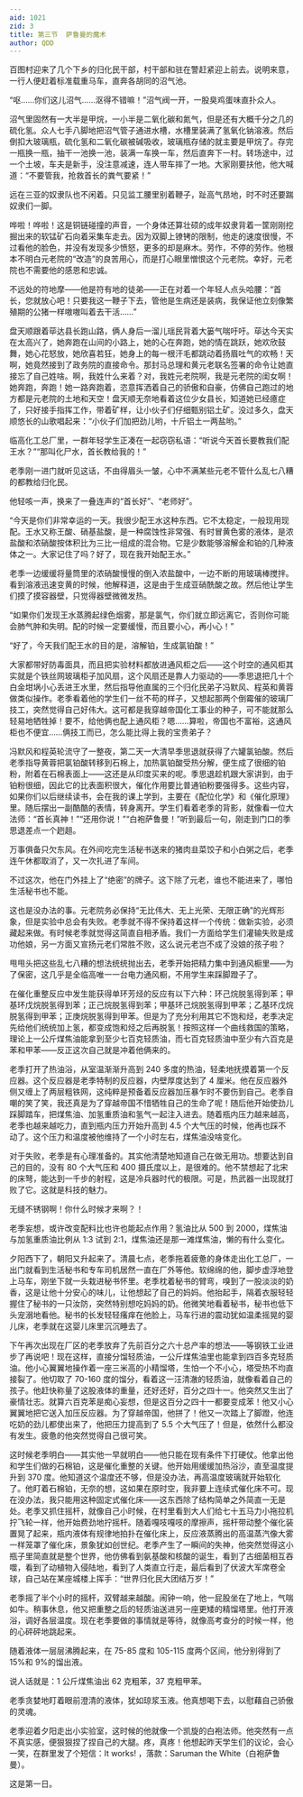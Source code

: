 ```yaml
---
aid: 1021
zid: 3
title: 第三节  萨鲁曼的魔术
author: QDD
---
```


百图村迎来了几个下乡的归化民干部，村干部和驻在警赶紧迎上前去。说明来意，一行人便赶着标准载重马车，直奔各胡同的沼气池。

“呕……你们这儿沼气……沤得不错嘛！”沼气阀一开，一股臭鸡蛋味直扑众人。

沼气里固然有一大半是甲烷，一小半是二氧化碳和氮气，但是还有大概千分之几的硫化氢。众人七手八脚地把沼气管子通进水槽，水槽里装满了氢氧化钠溶液。然后倒扣大玻璃瓶，硫化氢和二氧化碳被碱吸收，玻璃瓶存储的就主要是甲烷了。存完一瓶换一瓶，抽干一池换一池，装满一车换一车，然后直奔下一村。转场途中，过一个土坡，车夫是新手，没注意减速，连人带车摔了一地。大家刚要扶他，他大喊道：“不要管我，抢救首长的粪气要紧！”

远在三亚的奴隶队也不闲着。只见监工腰里别着鞭子，趾高气昂地，时不时还要踹奴隶们一脚。

哗啦！哗啦！这是铜链碰撞的声音，一个身体还算壮硕的成年奴隶背着一筐刚刚挖掘出来的软锰矿石向着采集车走去。因为双脚上镣铐的限制，他走的速度很慢，不过看他的脸色，并没有发现多少愤怒，更多的却是麻木。劳作，不停的劳作。他根本不明白元老院的“改造”的良苦用心，而是打心眼里憎恨这个元老院。幸好，元老院也不需要他的感恩和忠诚。

不远处的符地摩——他是符有地的徒弟——正在对着一个年轻人点头哈腰：“首长，您就放心吧！只要我这一鞭子下去，管他是生病还是装病，我保证他立刻像繁殖期的公猪一样嗷嗷叫着去干活……”

盘天顺跟着荜达县长跑山路，俩人身后一溜儿瑶民背着大篓气喘吁吁。荜达今天实在太高兴了，她奔跑在山间的小路上，她的心在奔跑，她的情在跳跃，她欢欣鼓舞，她心花怒放，她欣喜若狂，她身上的每一根汗毛都跳动着扬眉吐气的欢畅！天啊，她竟然接到了政务院的直接命令。那封马总理和黄元老联名签署的命令让她直接忘了自己姓啥。啊，我姓什么来着？对，我姓元老院啊，我是元老院的闺女啊！她奔跑，奔跑！她一路奔跑着，恣意挥洒着自己的骄傲和自豪，仿佛自己跑过的地方都是元老院的土地和天空！盘天顺无奈地看着这位少女县长，知道她已经癔症了，只好接手指挥工作，带着矿样，让小伙子们仔细甄别铝土矿。没过多久，盘天顺悠长的山歌唱起来：“小伙子们加把劲儿哟，十斤铝土一两盐哟。”

临高化工总厂里，一群年轻学生正凑在一起窃窃私语：“听说今天首长要教我们配王水？”“那叫化尸水，首长教给我的！”

老季刚一进门就听见这话，不由得眉头一皱，心中不满某些元老不管什么乱七八糟的都教给归化民。

他轻咳一声，换来了一叠连声的“首长好”、“老师好”。

“今天是你们非常幸运的一天。我很少配王水这种东西。它不太稳定，一般现用现配。王水又称王酸、硝基盐酸，是一种腐蚀性非常强、有时冒黄色雾的液体，是浓盐酸和浓硝酸按体积比为三比一组成的混合物。它是少数能够溶解金和铂的几种液体之一。大家记住了吗？好了，现在我开始配王水。”

老季一边缓缓将量筒里的浓硝酸慢慢的倒入浓盐酸中，一边不断的用玻璃棒搅拌。看到溶液迅速变黄的时候，他解释道，这是由于生成亚硝酰酸之故。然后他让学生们摸了摸容器壁，只觉得器壁微微发热。

“如果你们发现王水蒸腾起绿色烟雾，那是氯气，你们就立即远离它，否则你可能会肺气肿和失明。配的时候一定要缓慢，而且要小心，再小心！”

“好了，今天我们配王水的目的是，溶解铂，生成氯铂酸！”

大家都带好防毒面具，而且把实验材料都放进通风柜之后——这个时空的通风柜其实就是个铁丝网玻璃柜子加风扇，这个风扇还是靠人力驱动的——季思退把几十个白金坩埚小心丢进王水里，然后指导他直属的三个归化民弟子冯默风、程英和黄蓉做类似操作。老季看着他的学生们一丝不苟的样子，又想起那两个倒霉催的玻璃厂技工，突然觉得自己好伟大。这可都是我穿越帝国化工事业的种子，可不能就那么轻易地牺牲掉！要不，给他俩也配上通风柜？嗯……算啦，帝国也不富裕，这通风柜也不便宜……俩技工而已，怎么能比得上我的宝贵弟子？

冯默风和程英轮流守了一整夜，第二天一大清早季思退就获得了六罐氯铂酸。然后老季指导黄蓉把氯铂酸转移到石棉上，加热氯铂酸受热分解，便生成了很细的铂粉，附着在石棉表面上——这还是从印度买来的呢。季思退趁机跟大家讲到，由于铂粉很细，因此它的比表面积很大，催化作用要比普通铂粉要强得多。这些内容，如果你们以后继续读书，会在我的课上学到，主要在《配位化学》和《催化原理》里。随后摆出一副酷酷的表情，转身离开。学生们看着老季的背影，就像看一位大法师：“首长真神！”“还用你说！”“白袍萨鲁曼！”听到最后一句，刚走到门口的季思退差点一个趔趄。

万事俱备只欠东风。在外间吃完生活秘书送来的猪肉韭菜饺子和小白粥之后，老季连午休都取消了，又一次扎进了车间。

不过这次，他在门外挂上了“绝密”的牌子。这下除了元老，谁也不能进来了，哪怕生活秘书也不能。

这也是没办法的事。元老院务必保持“无比伟大、无上光荣、无限正确”的光辉形象，但是实验中总会有失败。老季就不得不保持着这样一个传统：做新实验，必须藏起来做。有时候老季就觉得这简直自相矛盾。我们一方面给学生们灌输失败是成功他娘，另一方面又宣扬元老们常胜不败，这么说元老岂不成了没娘的孩子啦？

甩甩头把这些乱七八糟的想法统统抛出去，老季开始把精力集中到通风橱里——为了保密，这几乎是全临高唯一一台电力通风橱，不用学生来踩脚蹬子了。

在催化重整反应中发生能获得单环芳烃的反应有以下六种：环己烷脱氢得到苯；甲基环戊烷脱氢得到苯；正己烷脱氢得到苯；甲基环己烷脱氢得到甲苯；乙基环戊烷脱氢得到甲苯；正庚烷脱氢得到甲苯。但是为了充分利用其它不饱和烃，老季决定先给他们统统加上氢，都变成饱和烃之后再脱氢！按照这样一个曲线救国的策略，理论上一公斤煤焦油能拿到至少七百克轻质油，而七百克轻质油中至少有六百克是苯和甲苯——反正这次自己就是冲着他俩来的。

老季打开了热油浴，从室温渐渐升高到 240 多度的热油，轻柔地抚摸着第一个反应器。这个反应器是老季特制的反应器，内壁厚度达到了 4 厘米。他在反应器外侧又缠上了两层粗铁网，这纯粹是预备着反应器加压暴乍时不要伤到自己。老季自嘲的笑了笑，我还真是为了穿越帝国不惜牺牲自己的生命了呢！随后他开始使劲儿踩脚踏车，把煤焦油、加氢重质油和氢气一起注入进去。随着瓶内压力越来越高，老季也越来越吃力，直到瓶内压力开始升高到 4.5 个大气压的时候，他再也踩不动了。这个压力和温度被他维持了一个小时左右，煤焦油没啥变化。

对于失败，老季是有心理准备的。其实他清楚地知道自己在做无用功。想要达到自己的目的，没有 80 个大气压和 400 摄氏度以上，是很难的。他不禁想起了北宋的床弩，能达到一千步的射程，这是冷兵器时代的极限。可是，热武器一出现就打败了它。这就是科技的魅力。

无缝不锈钢啊！你什么时候才来啊？！

老季妄想，或许改变配料比也许也能起点作用？氢油比从 500 到 2000，煤焦油与加氢重质油比例从 1:3 试到 2:1，煤焦油还是那一滩煤焦油，懒的有什么变化。

夕阳西下了，朝阳又升起来了。清晨七点，老季拖着疲惫的身体走出化工总厂，一出门就看到生活秘书和专车司机居然一直在厂外等他。软绵绵的他，脚步虚浮地登上马车，刚坐下就一头栽进秘书怀里。老季枕着秘书的臂弯，嗅到了一股淡淡的奶香，这是让他十分安心的味儿，让他想起了自己的妈妈。他抬起手，隔着衣服轻轻握住了秘书的一只汝防，突然特别想吃妈妈的奶。他微笑地看着秘书，秘书也低下头宠溺地看他。秘书的长发轻轻瘙痒在他脸上，马车行进的震动犹如温柔摇晃的婴儿床，老季就在这婴儿床里沉沉睡去了。

下午再次出现在厂区的老季放弃了先前百分之六十总产率的想法——等钢铁工业进步了再说吧！现在这样，直接分馏轻质油，一公斤煤焦油里也能拿到四百多克轻质油。他小心翼翼地操作着一座三米高的小精馏塔，生怕一个不小心，塔受热不均直接裂了。他切取了 70-160 度的馏分，看着这一汪清澈的轻质油，就像看着自己的孩子。他赶快称量了这股液体的重量，还好还好，百分之四十一。他突然又生出了豪情壮志。就算六百克苯是痴心妄想，但是这百分之四十一都要变成苯！他又小心翼翼地把它送入加压反应器。为了穿越帝国，他拼了！他又一次踏上了脚蹬，他连吃奶的劲儿都使出来了，他把压力提高到了 5.5 个大气压了！但是，依然什么都没有发生。疲惫的他突然觉得自己很可笑。

这时候老季明白——其实他一早就明白——他只能在现有条件下打硬仗。他拿出他和学生们做的石棉铂，这是催化重整的关键。他开始用缓缓加热浴沙，直至温度提升到 370 度。他知道这个温度还不够，但是没办法，再高温度玻璃就开始软化了。他盯着石棉铂，无奈的想，这如果在原时空，我非要上连续式催化床不可。现在没办法，我只能用这种固定式催化床——这东西除了结构简单之外简直一无是处。老季又抓住摇杆，就像自己小时候，在村里看到大人们给七十五马力小拖拉机拧飞轮一样，他开始费劲地拧摇杆。随着嘎吱嘎吱的摩擦声，摇杆带动整个催化装置晃了起来，瓶内液体有规律地拍扑在催化床上，反应液蒸腾出的高温蒸汽像大雾一样笼罩了催化床，景象犹如创世纪。老季产生了一瞬间的失神，他突然觉得这小瓶子里简直就是整个世界，他仿佛看到氨基酸和核酸的诞生，看到了古细菌相互吞噬，看到了动植物入侵陆地，看到了人类直立行走，最后看到了伏波大军席卷全球，自己站在某座城楼上挥手：“世界归化民大团结万岁！”

老季摇了半个小时的摇杆，双臂越来越酸。闹钟一响，他一屁股坐在了地上，气喘如牛。稍事休息，他又把重整之后的轻质油送进另一座更矮的精馏塔里。他打开液浴，调好各层温度。现在老季要做的事情就是等待，就像高考查分的时候一样，他的心砰砰地跳起来。

随着液体一层层沸腾起来，在 75-85 度和 105-115 度两个区间，他分别得到了 15%和 9%的馏出液。

说人话就是：1 公斤煤焦油出 62 克粗苯，37 克粗甲苯。

老季贪婪地盯着眼前澄清的液体，犹如琼浆玉液。他真想喝下去，以慰藉自己骄傲的灵魂。

老季迎着夕阳走出小实验室，这时候的他就像一个凯旋的白袍法师。他突然有一点不真实感，便狠狠捏了捏自己的大腿。疼，真疼！他想起昨天学生们的议论，会心一笑，在群里发了个短信：It works! ，落款：Saruman the White（白袍萨鲁曼）。

这是第一日。
